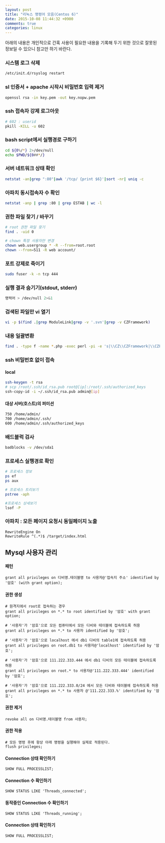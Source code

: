 ```yaml
---
layout: post
title: "리눅스 명령어 모음(Centos 6)"
date: 2015-10-08 11:44:32 +0900
comments: true
categories: linux
---
```

아래의 내용은 개인적으로 간혹 사용이 필요한 내용을 기록해 두기 위한 것으로 잘못된 정보일 수 있으니 참고만 하기 바란다.

### 시스템 로그 삭제

```bash
/etc/init.d/rsyslog restart
```

### sl 인증서 + apache 시작시 비밀번호 입력 제거

```bash
openssl rsa -in key.pem -out key.nopw.pem
```

### ssh 접속자 강제 로그아웃

```bash
# 602 : userid
pkill -KILL -u 602
```

### bash script에서 실행경로 구하기

```bash
cd ${0%/*} 2>/dev/null
echo $PWD/${0##*/}
```

### 서버 네트워크 상태 확인

```bash
netstat -an|grep ":80"|awk '/tcp/ {print $6}'|sort -nr| uniq -c
```

### 아파치 동시접속자 수 확인

```bash
netstat -anp | grep :80 | grep ESTAB | wc -l
```

### 권한 파일 찾기 / 바꾸기

```bash
# root 권한 파일 찾기
find . -uid 0

# chown 특정 사용자만 변경
chown web.usergroup * -R --from=root.root
chown --from=511 -R web account/
```

### 포트 강제로 죽이기

```bash
sudo fuser -k -n tcp 444
```

### 실행 결과 숨기기(stdout, stderr)

```bash
명력어 > /dev/null 2>&1
```

### 검색된 파일만 vi 열기

```bash
vi -p $(find .|grep ModuleLink|grep -v '.svn'|grep -v CZFramework)
```

### 내용 일괄변환

```bash
find . -type f -name *.php -exec perl -pi -e 's|\\CZ\\CZFramework|\\CZF|g' {} \;
```

### ssh 비밀번호 없이 접속

#### local

```bash
ssh-keygen -t rsa
# scp /root/.ssh/id_rsa.pub root@[ip]:/root/.ssh/authorized_keys
ssh-copy-id -i ~/.ssh/id_rsa.pub admin@[ip]
```

#### 대상 서버(호스트)의 퍼미션

```bash
750 /home/admin/
700 /home/admin/.ssh/
600 /home/admin/.ssh/authorized_keys
```

### 배드블럭 검사

```bash
badblocks -v /dev/sda1
```

### 프로세스 실행경로 확인

```bash
# 프로세스 정보
ps ef
ps aux

# 프로세스 트리보기
pstree -aph

#프로세스 상세보기
lsof -P
```

### 아파치 :  모든 페이지 요청시 동일페이지 노출

```apacheconf
RewriteEngine On
RewriteRule ^(.*)$ /target/index.html
```

## Mysql 사용자 관리

#### 패턴

```mysql
grant all privileges on 디비명.테이블명 to 사용자@'접속지 주소' identified by '암호' (with grant option);
```

#### 권한 생성

```mysql
# 원격지에서 root로 접속하는 경우
grant all privileges on *.* to root identified by '암호' with grant option;

# '사용자'가 '암호'으로 모든 컴퓨터에서 모든 디비와 테이블에 접속하도록 허용
grant all privileges on *.* to 사용자 identified by '암호';

# '사용자'가 '암호'으로 localhost 에서 db1 디비의 table1에 접속하도록 허용
grant all privileges on root.db1 to 사용자@'localhost' identified by '암호';

# '사용자'가 '암호'으로 111.222.333.444 에서 db1 디비의 모든 테이블에 접속하도록 허용
grant all privileges on root.* to 사용자@'111.222.333.444' identified by '암호';

# '사용자'가 '암호'으로 111.222.333.0/24 에서 모든 디비와 테이블에 접속하도록 허용
grant all privileges on *.* to 사용자 @'111.222.333.%' identified by '암호';
```

#### 권한 제거

```mysql
revoke all on 디비명.테이블명 from 사용자;
```

#### 권한 적용

```mysql
# 모든 명령 후에 항상 아래 명령을 실행해야 실제로 적용된다.
flush privileges;
```

#### Connection 상태 확인하기

```mysql
SHOW FULL PROCESSLIST;
```

#### Connection 수 확인하기

```mysql
SHOW STATUS LIKE 'Threads_connected';
```

#### 동작중인 Connection 수 확인하기

```mysql
SHOW STATUS LIKE 'Threads_running';
```

#### Connection 상태 확인하기

```mysql
SHOW FULL PROCESSLIST;
```
